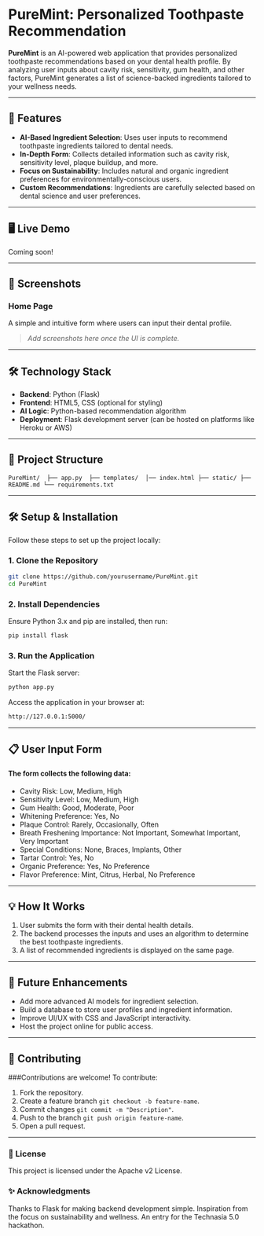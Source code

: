 # PureMint: Personalized Toothpaste Recommendation

**PureMint** is an AI-powered web application that provides personalized toothpaste recommendations based on your dental health profile. By analyzing user inputs about cavity risk, sensitivity, gum health, and other factors, PureMint generates a list of science-backed ingredients tailored to your wellness needs.

---

## 🚀 Features

- **AI-Based Ingredient Selection**: Uses user inputs to recommend toothpaste ingredients tailored to dental needs.
- **In-Depth Form**: Collects detailed information such as cavity risk, sensitivity level, plaque buildup, and more.
- **Focus on Sustainability**: Includes natural and organic ingredient preferences for environmentally-conscious users.
- **Custom Recommendations**: Ingredients are carefully selected based on dental science and user preferences.

---

## 🖥️ Live Demo

Coming soon!

---

## 📸 Screenshots

### Home Page
A simple and intuitive form where users can input their dental profile.

> _Add screenshots here once the UI is complete._

---

## 🛠️ Technology Stack

- **Backend**: Python (Flask)
- **Frontend**: HTML5, CSS (optional for styling)
- **AI Logic**: Python-based recommendation algorithm
- **Deployment**: Flask development server (can be hosted on platforms like Heroku or AWS)

---

## 📂 Project Structure

``
PureMint/ 
  ├── app.py 
  ├── templates/ 
    │── index.html
    ├── static/
    ├── README.md
    └── requirements.txt
``

---

## 🛠️ Setup & Installation

Follow these steps to set up the project locally:

### 1. Clone the Repository
```bash
git clone https://github.com/yourusername/PureMint.git
cd PureMint
```
### 2. Install Dependencies
Ensure Python 3.x and pip are installed, then run:
```bash
pip install flask
```
### 3. Run the Application
Start the Flask server:
```bash
python app.py
```
Access the application in your browser at:
```bash
http://127.0.0.1:5000/
```

---

## 📋 User Input Form
#### The form collects the following data:

- Cavity Risk: Low, Medium, High
- Sensitivity Level: Low, Medium, High
- Gum Health: Good, Moderate, Poor
- Whitening Preference: Yes, No
- Plaque Control: Rarely, Occasionally, Often
- Breath Freshening Importance: Not Important, Somewhat Important, Very Important
- Special Conditions: None, Braces, Implants, Other
- Tartar Control: Yes, No
- Organic Preference: Yes, No Preference
- Flavor Preference: Mint, Citrus, Herbal, No Preference

---

## 💡 How It Works
1. User submits the form with their dental health details.
2. The backend processes the inputs and uses an algorithm to determine the best toothpaste ingredients.
3. A list of recommended ingredients is displayed on the same page.

---

## 🧠 Future Enhancements
- Add more advanced AI models for ingredient selection.
- Build a database to store user profiles and ingredient information.
- Improve UI/UX with CSS and JavaScript interactivity.
- Host the project online for public access.

---

## 🖤 Contributing
###Contributions are welcome! To contribute:

1. Fork the repository.
2. Create a feature branch ``git checkout -b feature-name``.
3. Commit changes ``git commit -m "Description"``.
4. Push to the branch ``git push origin feature-name``.
5. Open a pull request.

---

### 📜 License
This project is licensed under the Apache v2 License.

### ✨ Acknowledgments
Thanks to Flask for making backend development simple.
Inspiration from the focus on sustainability and wellness.
An entry for the Technasia 5.0 hackathon.
